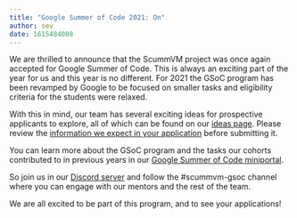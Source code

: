 ```yaml
---
title: "Google Summer of Code 2021: On"
author: sev
date: 1615484008
---
```

We are thrilled to announce that the ScummVM project was once again accepted for Google Summer of Code. This is always an exciting part of the year for us and this year is no different. For 2021 the GSoC program has been revamped by Google to be focused on smaller tasks and eligibility criteria for the students were relaxed.

With this in mind, our team has several exciting ideas for prospective applicants to explore, all of which can be found on our [ideas page](https://wiki.scummvm.org/index.php?title=Summer_of_Code/GSoC_Ideas_2021). Please review the [information we expect in your application](https://wiki.scummvm.org/index.php?title=GSoC_Application) before submitting it.

You can learn more about the GSoC program and the tasks our cohorts contributed to in previous years in our [Google Summer of Code miniportal](https://wiki.scummvm.org/index.php?title=Summer_of_Code).

So join us in our [Discord server](https://discord.gg/5D8yTtF) and follow the #scummvm-gsoc channel where you can engage with our mentors and the rest of the team.

We are all excited to be part of this program, and to see your applications!
